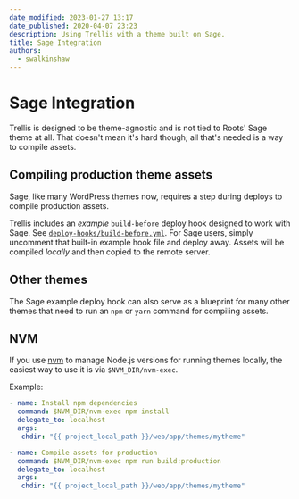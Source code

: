 ```yaml
---
date_modified: 2023-01-27 13:17
date_published: 2020-04-07 23:23
description: Using Trellis with a theme built on Sage.
title: Sage Integration
authors:
  - swalkinshaw
---
```


# Sage Integration
Trellis is designed to be theme-agnostic and is not tied to Roots' Sage theme at all.
That doesn't mean it's hard though; all that's needed is a way to compile assets.


## Compiling production theme assets
Sage, like many WordPress themes now, requires a step during deploys to compile production assets.

Trellis includes an *example* `build-before` deploy hook designed to work with Sage. See [`deploy-hooks/build-before.yml`](https://github.com/roots/trellis/blob/master/deploy-hooks/build-before.yml).
For Sage users, simply uncomment that built-in example hook file and deploy away. Assets will be compiled *locally* and then copied to the remote server.

## Other themes
The Sage example deploy hook can also serve as a blueprint for many other themes that need to run an `npm` or `yarn` command for compiling assets.

## NVM
If you use [nvm](https://github.com/nvm-sh/nvm) to manage Node.js versions for running themes locally, the easiest way to use it is via `$NVM_DIR/nvm-exec`.

Example:
```yaml
- name: Install npm dependencies
  command: $NVM_DIR/nvm-exec npm install
  delegate_to: localhost
  args:
   chdir: "{{ project_local_path }}/web/app/themes/mytheme"

- name: Compile assets for production
  command: $NVM_DIR/nvm-exec npm run build:production
  delegate_to: localhost
  args:
   chdir: "{{ project_local_path }}/web/app/themes/mytheme"
```
